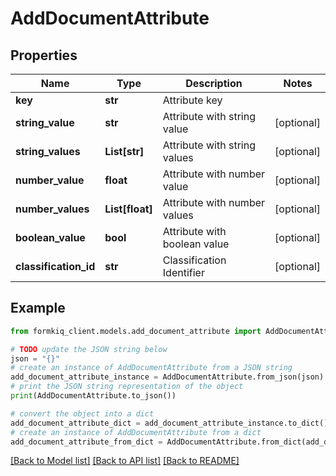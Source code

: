# AddDocumentAttribute


## Properties

Name | Type | Description | Notes
------------ | ------------- | ------------- | -------------
**key** | **str** | Attribute key | 
**string_value** | **str** | Attribute with string value | [optional] 
**string_values** | **List[str]** | Attribute with string values | [optional] 
**number_value** | **float** | Attribute with number value | [optional] 
**number_values** | **List[float]** | Attribute with number values | [optional] 
**boolean_value** | **bool** | Attribute with boolean value | [optional] 
**classification_id** | **str** | Classification Identifier | [optional] 

## Example

```python
from formkiq_client.models.add_document_attribute import AddDocumentAttribute

# TODO update the JSON string below
json = "{}"
# create an instance of AddDocumentAttribute from a JSON string
add_document_attribute_instance = AddDocumentAttribute.from_json(json)
# print the JSON string representation of the object
print(AddDocumentAttribute.to_json())

# convert the object into a dict
add_document_attribute_dict = add_document_attribute_instance.to_dict()
# create an instance of AddDocumentAttribute from a dict
add_document_attribute_from_dict = AddDocumentAttribute.from_dict(add_document_attribute_dict)
```
[[Back to Model list]](../README.md#documentation-for-models) [[Back to API list]](../README.md#documentation-for-api-endpoints) [[Back to README]](../README.md)


